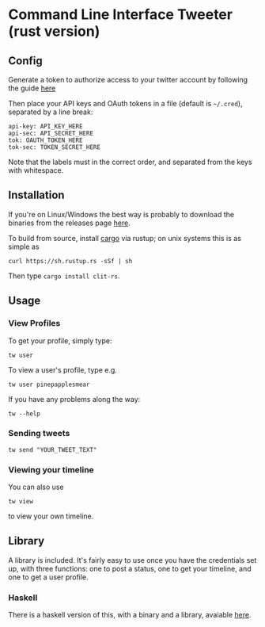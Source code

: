 # Command Line Interface Tweeter (rust version)

## Config

Generate a token to authorize access to your twitter account by following the guide [here](https://dev.twitter.com/oauth/overview/application-owner-access-tokens)

Then place your API keys and OAuth tokens in a file (default is `~/.cred`), separated by a line break:

```
api-key: API_KEY_HERE
api-sec: API_SECRET_HERE
tok: OAUTH_TOKEN_HERE
tok-sec: TOKEN_SECRET_HERE
```

Note that the labels must in the correct order, and separated from the keys with
whitespace. 

## Installation

If you're on Linux/Windows the best way is probably to download the binaries
from the releases page [here](https://github.com/vmchale/clit-rs/releases).

To build from source, install [cargo](https://www.rustup.rs/) via rustup; on unix systems this is as simple as

```
curl https://sh.rustup.rs -sSf | sh
```

Then type `cargo install clit-rs`.

## Usage

### View Profiles

To get your profile, simply type:

```
tw user
```

To view a user's profile, type e.g.

```
tw user pinepapplesmear
```

If you have any problems along the way:

```
tw --help
```

### Sending tweets

```
tw send "YOUR_TWEET_TEXT"
```

### Viewing your timeline

You can also use

```
tw view
```

to view your own timeline.

## Library

A library is included. It's fairly easy to use once you have the credentials set up, with three functions: one to post a status, one to get your timeline, and one to get a user profile.

### Haskell

There is a haskell version of this, with a binary and a library, avaiable [here](https://github.com/vmchale/command-line-tweeter).
